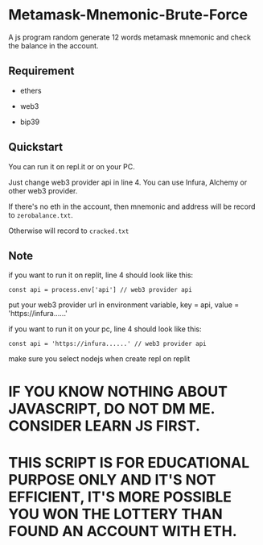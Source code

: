 # Metamask-Mnemonic-Brute-Force
A js program random generate 12 words metamask mnemonic and check the balance in the account.

Requirement
-----------------
* ethers

* web3

* bip39

Quickstart
-----------------

You can run it on repl.it or on your PC.

Just change web3 provider api in line 4. You can use Infura, Alchemy or other web3 provider.

If there's no eth in the account, then mnemonic and address will be record to `zerobalance.txt`.

Otherwise will record to `cracked.txt`

Note
-----------------

if you want to run it on replit, line 4 should look like this:

`const api = process.env['api'] // web3 provider api`

put your web3 provider url in environment variable, key = api, value = 'https://infura......'

if you want to run it on your pc, line 4 should look like this:

`const api = 'https://infura......' // web3 provider api`

make sure you select nodejs when create repl on replit

# IF YOU KNOW NOTHING ABOUT JAVASCRIPT, **DO NOT DM ME**. CONSIDER LEARN JS FIRST.

# THIS SCRIPT IS FOR EDUCATIONAL PURPOSE ONLY AND IT'S NOT EFFICIENT, IT'S MORE POSSIBLE YOU WON THE LOTTERY THAN FOUND AN ACCOUNT WITH ETH.
